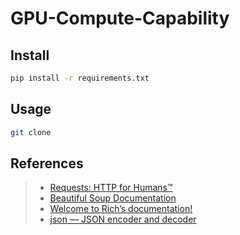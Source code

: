 # GPU-Compute-Capability

## Install

```bash
pip install -r requirements.txt
```

## Usage

```bash
git clone
```

## References

> - [Requests: HTTP for Humans™](https://docs.python-requests.org/en/latest/)
> - [Beautiful Soup Documentation](https://www.crummy.com/software/BeautifulSoup/bs4/doc/)
> - [Welcome to Rich’s documentation!](https://rich.readthedocs.io/en/latest/)
> - [json — JSON encoder and decoder](https://docs.python.org/3/library/json.html)
